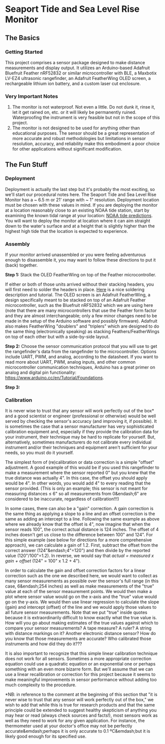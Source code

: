 # Seaport Tide and Sea Level Rise Monitor
## The Basics
### Getting Started
This project comprises a sensor package designed to make distance measurements and display output. It utilizes an Arduino-based Adafruit Bluefruit Feather nRF52832 or similar microcontroller with BLE, a Maxbotix LV-EZ4 ultrasonic rangefinder, an Adafruit FeatherWing OLED screen, a rechargeable lithium ion battery, and a custom laser cut enclosure.

### Very Important Notes
1. The monitor is not waterproof. Not even a little. Do not dunk it, rinse it, let it get rained on, etc. or it will likely be permanently ruined. Waterproofing the instrument is very feasible but not in the scope of this project.
2. The monitor is not designed to be used for anything other than educational purposes. The sensor should be a great representation of more accurate and robust methodologies but limitations in sensor resolution, accuracy, and reliability make this embodiment a poor choice for other applications without significant modification.

## The Fun Stuff
### Deployment
Deployment is actually the last step but it's probably the most exciting, so we'll start our procedural notes here. The Seaport Tide and Sea Level Rise Monitor has a ~ 6.5 m or 21' range with ~ 1" resolution. Deployment location must be chosen with these values in mind. If you are deploying the monitor at a location reasonably close to an existing NOAA tide station, start by examining the known tidal range at your location: [NOAA tide predictions](https://tidesandcurrents.noaa.gov/tide_predictions.html). You will want to deploy the monitor at location where it can aim straight down to the water's surface and at a height that is slightly higher than the highest high tide that the location is expected to experience.

### Assembly
If your monitor arrived unassembled or you were feeling adventurous enough to disassemble it, you may want to follow these directions to put it (back) together.

**Step 1:** Stack the OLED FeatherWing on top of the Feather microcontroller.

If either or both of those units arrived without their stacking headers, you will first need to solder the headers in place. [Here](https://www.makerspaces.com/how-to-solder/) is a nice soldering description and tutorial. The OLED screen is an Adafruit FeatherWing, a design specifically meant to be stacked on top of an Adafruit Feather microcontroller, such as the Bluefruit nRF52832 which we are using here (note that there are many microcontrollers that use the Feather form factor and they are almost interchangeable; only a few minor changes need to be made in the setup of the Arduino software and possibly firmware). Adafruit also makes FeatherWing "doublers" and "triplers" which are designed to do the same thing (electronically speaking) as stacking Feathers/FeatherWings on top of each other but with a side-by-side layout.

**Step 2:** Choose the sensor communication protocol that you will use to get the rangefinder's data from the rangefinder to the microcontroller. Options include UART, PWM, and analog, according to the datasheet. If you want to read more about UART, PWM, analog inputs, and other common microcontroller communication techniques, Arduino has a great primer on analog and digital pin functionality: https://www.arduino.cc/en/Tutorial/Foundations.

**Step 3:**

### Calibration
It is never wise to trust that any sensor will work perfectly out of the box* and a good scientist or engineer (professional or otherwise) would be well served by checking the sensor's accuracy (and improving it, if possible). It is sometimes the case that a sensor manufacturer has very sophisticated calibration equipment and, especially if they provide the calibration data for your instrument, their technique may be hard to replicate for yourself. But, alternatively, sometimes manufacturers do not calibrate every individual instrument and/or their techniques and equipment aren't sufficient for your needs, so you must do it yourself.

The simplest form of (re)calibration or data correction is a simple "offset" adjustment. A good example of this would be if you used this rangefinder to make a measurement where the sensor reported 0" but you knew that the true distance was actually 4". In this case, the offset you should apply would be 4". In other words, you would add 4" to every reading that the sensor provided. (This is only an example; this sensor is not meant for measuring distances ≤ 6" so all measurements from 0&endash;6" are considered to be inaccurate, regardless of calibration!!!)

In some cases, there can also be a "gain" correction. A gain correction is the same thing as applying a slope to a line and an offset correction is the same as adding an intercept to a line. Following the same example as above where we already know that the offset is 4", now imagine that when the sensor reads 100", the correct actual distance is 124 inches. The offset of 4 inches doesn't get us close to the difference between 100" and 124". For this simple example (see below for directions for a more comprehensive approach), we can calculate a gain of 1.2. First, subtract the offset from the correct answer (124"&endash;4"=120") and then divide by the reported value (120"/100"=1.2). In reverse, we would say that *actual = measured x gain + offset* (124" = 100" x 1.2 + 4").

In order to calculate the gain and offset correction factors for a linear correction such as the one we described here, we would want to collect as many sensor measurements as possible over the sensor's full range (in this case, 6&endash;254 inches) as well as make measurements of the "true" value at each of the sensor measurement points. We would then make a plot where sensor value would go on the x-axis and the "true" value would go on the y-axis. We would then use linear regression to calculate the slope (gain) and intercept (offset) of the line and we would apply those values to all future sensor measurements. Note that we put "true" inside quotes because it is extraordinarily difficult to know exactly what the true value is. How will you go about making estimates of the true values against which to compare your sensor measurements? A tape measure? A ruler? A string with distance markings on it? Another electronic distance sensor? How do you know that those measurements are accurate? Who calibrated those instruments and how did they do it???

It is also important to recognize that this simple linear calibration technique does not work for all sensors. Sometimes a more appropriate correction equation could use a quadratic equation or an exponential one or perhaps something with an even more bizarre form. But we'll assume that we can use a linear recalibration or correction for this project because it seems to make meaningful improvements in sensor performance without adding too much complexity to the procedure.

\*NB: in reference to the comment at the beginning of this section that "it is never wise to trust that any sensor will work perfectly out of the box," we wish to add that while this is true for research products and that the same principle could be extended to suggest healthy skepticism of anything you may hear or read (always check sources and facts!), most sensors work as well as they need to work for any given application. For instance, the thermometer used at your doctor's office may not be perfectly accurate&emdash;perhaps it is only accurate to 0.1 ºC&emdash;but it is likely good enough for its specified use.
